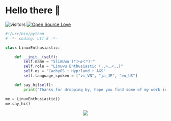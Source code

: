 # Hello there 👋
![visitors](https://visitor-badge.laobi.icu/badge?page_id=slimulv1imulv1.slimulv1)
[![Open Source Love](https://badges.frapsoft.com/os/v1/open-source.svg?v=102)](https://github.com/ellerbrock/open-source-badge/)

```python
#!/usr/bin/python
# -*- coding: utf-8 -*-

class LinuxEnthusiastic:

    def __init__(self):
        self.name = "SlimUwu (*＞ω＜*)♡"
        self.role = "Linuwu Enthusiastic (,,>﹏<,,)"
        self.os = "CachyOS + Hyprland + AGS"
        self.language_spoken = ["vi_VN", "ja_JP", "en_US"]

    def say_hi(self):
        print("Thanks for dropping by, hope you find some of my work interesting.")

me = LinuxEnthusiastic()
me.say_hi()
```

<p align="center">
  <img src="https://spotify-github-profile.vercel.app/api/view?uid=ox8j4b18recq7zrlig89bwg8m&cover_image=true&theme=novatorem&show_offline=true&background_color=121212&interchange=false&bar_color=53b14f&bar_color_cover=false"> 
</p>


